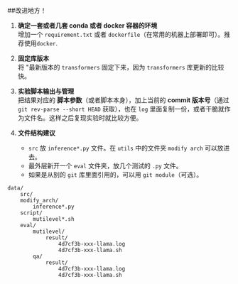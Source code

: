 ##改进地方！

1. **确定一套或者几套 conda 或者 docker 容器的环境**  
   增加一个 `requirement.txt` 或者 `dockerfile`（在常用的机器上部署即可）。推荐使用`docker`.

2. **固定库版本**  
   将 "最新版本的 `transformers` 固定下来，因为 `transformers` 库更新的比较快。

3. **实验脚本输出与管理**  
   把结果对应的 **脚本参数**（或者脚本本身），加上当前的 **commit 版本号**（通过 `git rev-parse --short HEAD` 获取），也在 `log` 里面复制一份，或者干脆就作为文件名。这样之后复现实验时就比较方便。

4. **文件结构建议**  
   - `src` 放 `inference*.py` 文件。在 `utils` 中的文件夹 `modify arch` 可以放进去。  
   - 最外层新开一个 `eval` 文件夹，放几个测试的 `.py` 文件。
   - 如果是从别的 `git` 库里面引用的，可以用 `git module`（可选）。

```
data/
    src/
	modify_arch/
        inference*.py
    script/
        mutilevel*.sh
    eval/
        mutilevel/
            result/
                4d7cf3b-xxx-llama.log
                4d7cf3b-xxx-llama.sh
        qa/
            result/
                4d7cf3b-xxx-llama.log
                4d7cf3b-xxx-llama.sh

```


